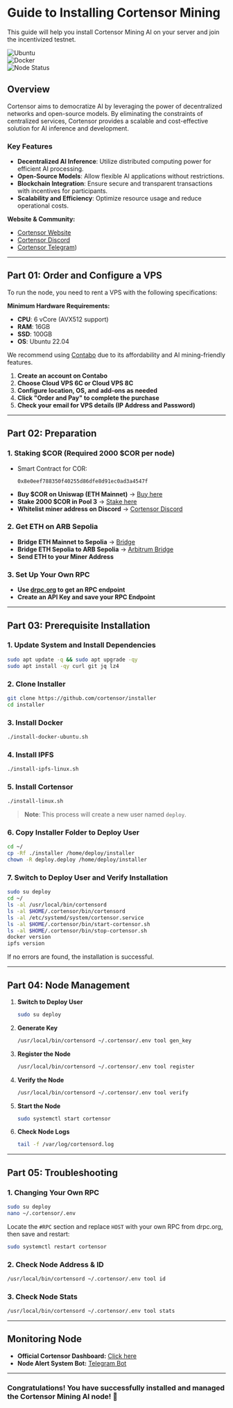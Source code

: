 # Guide to Installing Cortensor Mining

This guide will help you install Cortensor Mining AI on your server and join the incentivized testnet.

![Ubuntu](https://img.shields.io/badge/Ubuntu-22.04-orange)  
![Docker](https://img.shields.io/badge/Tool-Docker-blue)  
![Node Status](https://img.shields.io/badge/Node%20Status-Active-brightgreen)

## **Overview**
Cortensor aims to democratize AI by leveraging the power of decentralized networks and open-source models. By eliminating the constraints of centralized services, Cortensor provides a scalable and cost-effective solution for AI inference and development.

### **Key Features**
- **Decentralized AI Inference**: Utilize distributed computing power for efficient AI processing.
- **Open-Source Models**: Allow flexible AI applications without restrictions.
- **Blockchain Integration**: Ensure secure and transparent transactions with incentives for participants.
- **Scalability and Efficiency**: Optimize resource usage and reduce operational costs.

**Website & Community:**
- [Cortensor Website](https://cortensor.network/)
- [Cortensor Discord](https://discord.gg/cortensor)
- [Cortensor Telegram](https://t.me/CortensorNetwork))

---

## **Part 01: Order and Configure a VPS**
To run the node, you need to rent a VPS with the following specifications:

**Minimum Hardware Requirements:**
- **CPU**: 6 vCore (AVX512 support)
- **RAM**: 16GB
- **SSD**: 100GB
- **OS**: Ubuntu 22.04

We recommend using [Contabo](https://contabo.com) due to its affordability and AI mining-friendly features.

1. **Create an account on Contabo**
2. **Choose Cloud VPS 6C or Cloud VPS 8C**
3. **Configure location, OS, and add-ons as needed**
4. **Click "Order and Pay" to complete the purchase**
5. **Check your email for VPS details (IP Address and Password)**

---

## **Part 02: Preparation**
### **1. Staking $COR (Required 2000 $COR per node)**
- Smart Contract for COR:
  ```
  0x8e0eef788350f40255d86dfe8d91ec0ad3a4547f
  ```
- **Buy $COR on Uniswap (ETH Mainnet)** → [Buy here](https://app.uniswap.org/)
- **Stake 2000 $COR in Pool 3** → [Stake here](https://stake.cortensor.network/)
- **Whitelist miner address on Discord** → [Cortensor Discord](https://discord.com/channels/1261511806350790767/1302949161011773491)

### **2. Get ETH on ARB Sepolia**
- **Bridge ETH Mainnet to Sepolia** → [Bridge](https://testnetbridge.com/sepolia)
- **Bridge ETH Sepolia to ARB Sepolia** → [Arbitrum Bridge](https://bridge.arbitrum.io/)
- **Send ETH to your Miner Address**

### **3. Set Up Your Own RPC**
- **Use [drpc.org](https://drpc.org) to get an RPC endpoint**
- **Create an API Key and save your RPC Endpoint**

---

## **Part 03: Prerequisite Installation**
### **1. Update System and Install Dependencies**
```bash
sudo apt update -q && sudo apt upgrade -qy
sudo apt install -qy curl git jq lz4
```

### **2. Clone Installer**
```bash
git clone https://github.com/cortensor/installer
cd installer
```

### **3. Install Docker**
```bash
./install-docker-ubuntu.sh
```

### **4. Install IPFS**
```bash
./install-ipfs-linux.sh
```

### **5. Install Cortensor**
```bash
./install-linux.sh
```
> **Note**: This process will create a new user named `deploy`.

### **6. Copy Installer Folder to Deploy User**
```bash
cd ~/
cp -Rf ./installer /home/deploy/installer
chown -R deploy.deploy /home/deploy/installer
```

### **7. Switch to Deploy User and Verify Installation**
```bash
sudo su deploy
cd ~/
ls -al /usr/local/bin/cortensord
ls -al $HOME/.cortensor/bin/cortensord
ls -al /etc/systemd/system/cortensor.service
ls -al $HOME/.cortensor/bin/start-cortensor.sh
ls -al $HOME/.cortensor/bin/stop-cortensor.sh
docker version
ipfs version
```

If no errors are found, the installation is successful.

---

## **Part 04: Node Management**
1. **Switch to Deploy User**
   ```bash
   sudo su deploy
   ```
2. **Generate Key**
   ```bash
   /usr/local/bin/cortensord ~/.cortensor/.env tool gen_key
   ```
3. **Register the Node**
   ```bash
   /usr/local/bin/cortensord ~/.cortensor/.env tool register
   ```
4. **Verify the Node**
   ```bash
   /usr/local/bin/cortensord ~/.cortensor/.env tool verify
   ```
5. **Start the Node**
   ```bash
   sudo systemctl start cortensor
   ```
6. **Check Node Logs**
   ```bash
   tail -f /var/log/cortensord.log
   ```

---

## **Part 05: Troubleshooting**
### **1. Changing Your Own RPC**
```bash
sudo su deploy
nano ~/.cortensor/.env
```
Locate the `#RPC` section and replace `HOST` with your own RPC from drpc.org, then save and restart:
```bash
sudo systemctl restart cortensor
```

### **2. Check Node Address & ID**
```bash
/usr/local/bin/cortensord ~/.cortensor/.env tool id
```

### **3. Check Node Stats**
```bash
/usr/local/bin/cortensord ~/.cortensor/.env tool stats
```

---

## **Monitoring Node**
- **Official Cortensor Dashboard:** [Click here](https://dashboard-devnet3.cortensor.network/nodestats)
- **Node Alert System Bot:** [Telegram Bot](https://t.me/Cortensor_BOT)

---

### **Congratulations! You have successfully installed and managed the Cortensor Mining AI node! 🚀**

